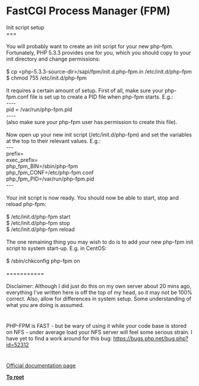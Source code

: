 # FastCGI Process Manager (FPM)



Init script setup<br>===<br><br>You will probably want to create an init script for your new php-fpm. Fortunately, PHP 5.3.3 provides one for you, which you should copy to your init directory and change permissions:<br><br>$ cp &lt;php-5.3.3-source-dir&gt;/sapi/fpm/init.d.php-fpm.in /etc/init.d/php-fpm<br>$ chmod 755 /etc/init.d/php-fpm<br><br>It requires a certain amount of setup. First of all, make sure your php-fpm.conf file is set up to  create a PID file when php-fpm starts. E.g.:<br>----<br>pid = /var/run/php-fpm.pid<br>----<br>(also make sure your php-fpm user has permission to create this file).<br><br>Now open up your new init script (/etc/init.d/php-fpm) and set the variables at the top to their relevant values. E.g.:<br>---<br>prefix=<br>exec_prefix=<br>php_fpm_BIN=/sbin/php-fpm<br>php_fpm_CONF=/etc/php-fpm.conf<br>php_fpm_PID=/var/run/php-fpm.pid<br>---<br><br>Your init script is now ready. You should now be able to start, stop and reload php-fpm:<br><br>$ /etc/init.d/php-fpm start<br>$ /etc/init.d/php-fpm stop<br>$ /etc/init.d/php-fpm reload<br><br>The one remaining thing you may wish to do is to add your new php-fpm init script to system start-up. E.g. in CentOS:<br><br>$ /sbin/chkconfig php-fpm on<br><br>===========<br><br>Disclaimer: Although I did just do this on my own server about 20 mins ago, everything I&apos;ve written here is off the top of my head, so it may not be 100% correct. Also, allow for differences in system setup. Some understanding of what you are doing is assumed.  

#

PHP-FPM is FAST - but be wary of using it while your code base is stored on NFS - under average load your NFS server will feel some serious strain. I have yet to find a work around for this bug: https://bugs.php.net/bug.php?id=52312  

#

[Official documentation page](https://www.php.net/manual/en/install.fpm.php)

**[To root](/README.md)**